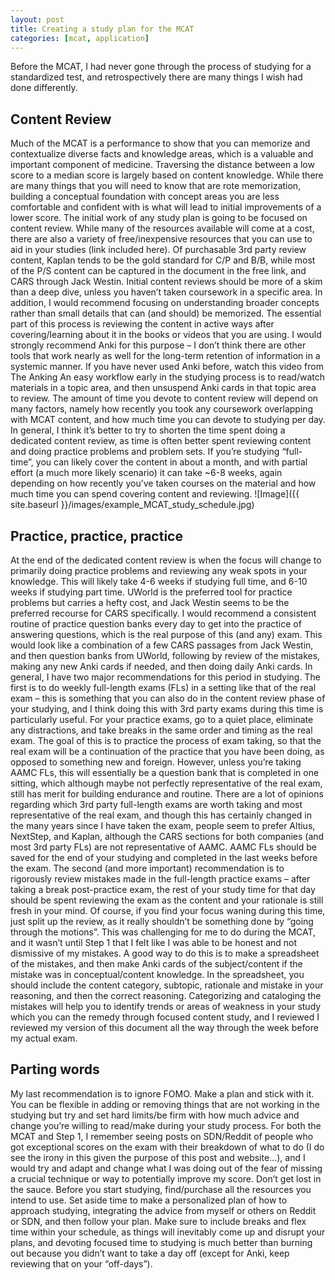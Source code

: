 ```yaml
---
layout: post
title: Creating a study plan for the MCAT
categories: [mcat, application]
---
```

Before the MCAT, I had never gone through the process of studying for a standardized test, and retrospectively there are many things I wish had done differently. 
## Content Review
Much of the MCAT is a performance to show that you can memorize and contextualize diverse facts and knowledge areas, which is a valuable and important component of medicine. Traversing the distance between a low score to a median score is largely based on content knowledge. While there are many things that you will need to know that are rote memorization, building a conceptual foundation with concept areas you are less comfortable and confident with is what will lead to initial improvements of a lower score. The initial work of any study plan is going to be focused on content review. While many of the resources available will come at a cost, there are also a variety of free/inexpensive resources that you can use to aid in your studies (link included here). Of purchasable 3rd party review content, Kaplan tends to be the gold standard for C/P and B/B, while most of the P/S content can be captured in the document in the free link, and CARS through Jack Westin. Initial content reviews should be more of a skim than a deep dive, unless you haven’t taken coursework in a specific area. In addition, I would recommend focusing on understanding broader concepts rather than small details that can (and should) be memorized. The essential part of this process is reviewing the content in active ways after covering/learning about it in the books or videos that you are using. I would strongly recommend Anki for this purpose – I don’t think there are other tools that work nearly as well for the long-term retention of information in a systemic manner. If you have never used Anki before, watch this video from The Anking An easy workflow early in the studying process is to read/watch materials in a topic area, and then unsuspend Anki cards in that topic area to review. The amount of time you devote to content review will depend on many factors, namely how recently you took any coursework overlapping with MCAT content, and how much time you can devote to studying per day. In general, I think it’s better to try to shorten the time spent doing a dedicated content review, as time is often better spent reviewing content and doing practice problems and problem sets. If you’re studying “full-time”, you can likely cover the content in about a month, and with partial effort (a much more likely scenario) it can take ~6-8 weeks, again depending on how recently you’ve taken courses on the material and how much time you can spend covering content and reviewing. 
![Image]({{ site.baseurl }}/images/example_MCAT_study_schedule.jpg)
## Practice, practice, practice
At the end of the dedicated content review is when the focus will change to primarily doing practice problems and reviewing any weak spots in your knowledge. This will likely take 4-6 weeks if studying full time, and 6-10 weeks if studying part time. UWorld is the preferred tool for practice problems but carries a hefty cost, and Jack Westin seems to be the preferred recourse for CARS specifically. I would recommend a consistent routine of practice question banks every day to get into the practice of answering questions, which is the real purpose of this (and any) exam. This would look like a combination of a few CARS passages from Jack Westin, and then question banks from UWorld, following by review of the mistakes, making any new Anki cards if needed, and then doing daily Anki cards. In general, I have two major recommendations for this period in studying. The first is to do weekly full-length exams (FLs) in a setting like that of the real exam – this is something that you can also do in the content review phase of your studying, and I think doing this with 3rd party exams during this time is particularly useful. For your practice exams, go to a quiet place, eliminate any distractions, and take breaks in the same order and timing as the real exam. The goal of this is to practice the process of exam taking, so that the real exam will be a continuation of the practice that you have been doing, as opposed to something new and foreign. However, unless you’re taking AAMC FLs, this will essentially be a question bank that is completed in one sitting, which although maybe not perfectly representative of the real exam, still has merit for building endurance and routine. There are a lot of opinions regarding which 3rd party full-length exams are worth taking and most representative of the real exam, and though this has certainly changed in the many years since I have taken the exam, people seem to prefer Altius, NextStep, and Kaplan, although the CARS sections for both companies (and most 3rd party FLs) are not representative of AAMC. AAMC FLs should be saved for the end of your studying and completed in the last weeks before the exam. The second (and more important) recommendation is to rigorously review mistakes made in the full-length practice exams – after taking a break post-practice exam, the rest of your study time for that day should be spent reviewing the exam as the content and your rationale is still fresh in your mind. Of course, if you find your focus waning during this time, just split up the review, as it really shouldn’t be something done by “going through the motions”. This was challenging for me to do during the MCAT, and it wasn’t until Step 1 that I felt like I was able to be honest and not dismissive of my mistakes. A good way to do this is to make a spreadsheet of the mistakes, and then make Anki cards of the subject/content if the mistake was in conceptual/content knowledge. In the spreadsheet, you should include the content category, subtopic, rationale and mistake in your reasoning, and then the correct reasoning. Categorizing and cataloging the mistakes will help you to identify trends or areas of weakness in your study which you can the remedy through focused content study, and I reviewed I reviewed my version of this document all the way through the week before my actual exam. 
## Parting words
My last recommendation is to ignore FOMO. Make a plan and stick with it. You can be flexible in adding or removing things that are not working in the studying but try and set hard limits/be firm with how much advice and change you’re willing to read/make during your study process. For both the MCAT and Step 1, I remember seeing posts on SDN/Reddit of people who got exceptional scores on the exam with their breakdown of what to do (I do see the irony in this given the purpose of this post and website…), and I would try and adapt and change what I was doing out of the fear of missing a crucial technique or way to potentially improve my score. Don’t get lost in the sauce. Before you start studying, find/purchase all the resources you intend to use. Set aside time to make a personalized plan of how to approach studying, integrating the advice from myself or others on Reddit or SDN, and then follow your plan. Make sure to include breaks and flex time within your schedule, as things will inevitably come up and disrupt your plans, and devoting focused time to studying is much better than burning out because you didn’t want to take a day off (except for Anki, keep reviewing that on your “off-days”). 